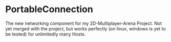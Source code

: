 # PortableConnection
The new networking component for my 2D-Multiplayer-Arena Project. Not yet merged with the project, but works perfectly (on linux, windows is yet to be tested) for
unlimitedly many Hosts.
